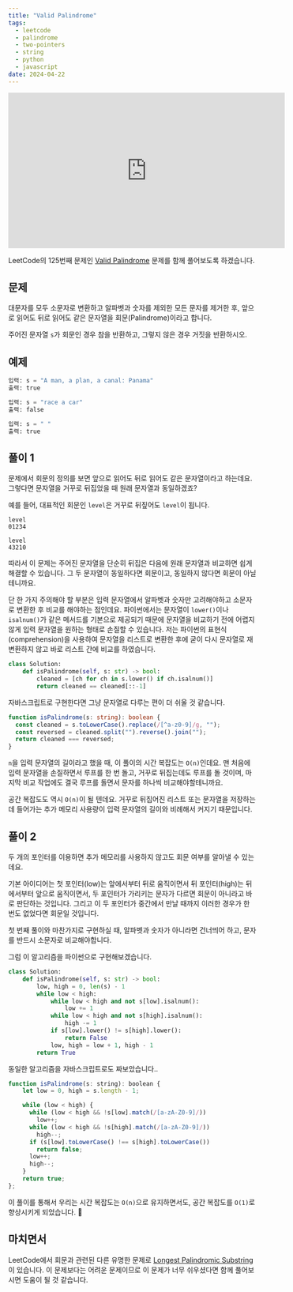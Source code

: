 ```yaml
---
title: "Valid Palindrome"
tags:
  - leetcode
  - palindrome
  - two-pointers
  - string
  - python
  - javascript
date: 2024-04-22
---
```


<iframe width="560" height="315" src="https://www.youtube.com/embed/8ifuCWs3KPw?si=_eLpojMbeAGRWKV4" title="YouTube video player" frameborder="0" allow="accelerometer; autoplay; clipboard-write; encrypted-media; gyroscope; picture-in-picture; web-share" referrerpolicy="strict-origin-when-cross-origin" allowfullscreen></iframe>

LeetCode의 125번째 문제인 [Valid Palindrome](https://leetcode.com/problems/valid-palindrome/) 문제를 함께 풀어보도록 하겠습니다.

## 문제

대문자를 모두 소문자로 변환하고 알파벳과 숫자를 제외한 모든 문자를 제거한 후, 앞으로 읽어도 뒤로 읽어도 같은 문자열을 회문(Palindrome)이라고 합니다.

주어진 문자열 `s`가 회문인 경우 참을 반환하고, 그렇지 않은 경우 거짓을 반환하시오.

## 예제

```py
입력: s = "A man, a plan, a canal: Panama"
출력: true
```

```py
입력: s = "race a car"
출력: false
```

```py
입력: s = " "
출력: true
```

## 풀이 1

문제에서 회문의 정의를 보면 앞으로 읽어도 뒤로 읽어도 같은 문자열이라고 하는데요.
그렇다면 문자열을 거꾸로 뒤집었을 때 원래 문자열과 동일하겠죠?

예를 들어, 대표적인 회문인 `level`은 거꾸로 뒤짚어도 `level`이 됩니다.

```
level
01234
```

```
level
43210
```

따라서 이 문제는 주어진 문자열을 단순히 뒤집은 다음에 원래 문자열과 비교하면 쉽게 해결할 수 있습니다.
그 두 문자열이 동일하다면 회문이고, 동일하지 않다면 회문이 아닐테니까요.

단 한 가지 주의해야 할 부분은 입력 문자열에서 알파벳과 숫자만 고려해야하고 소문자로 변환한 후 비교를 해야하는 점인데요.
파이썬에서는 문자열이 `lower()`이나 `isalnum()`가 같은 메서드를 기본으로 제공되기 때문에 문자열을 비교하기 전에 어렵지 않게 입력 문자열을 원하는 형태로 손질할 수 있습니다.
저는 파이썬의 표현식(comprehension)을 사용하여 문자열을 리스트로 변환한 후에 굳이 다시 문자열로 재변환하지 않고 바로 리스트 간에 비교를 하였습니다.

```py
class Solution:
    def isPalindrome(self, s: str) -> bool:
        cleaned = [ch for ch in s.lower() if ch.isalnum()]
        return cleaned == cleaned[::-1]
```

자바스크립트로 구현한다면 그냥 문자열로 다루는 편이 더 쉬울 것 같습니다.

```ts
function isPalindrome(s: string): boolean {
  const cleaned = s.toLowerCase().replace(/[^a-z0-9]/g, "");
  const reversed = cleaned.split("").reverse().join("");
  return cleaned === reversed;
}
```

`n`을 입력 문자열의 길이라고 했을 때, 이 풀이의 시간 복잡도는 `O(n)`인데요.
맨 처음에 입력 문자열을 손질하면서 루프를 한 번 돌고, 거꾸로 뒤집는데도 루프를 돌 것이며, 마지막 비교 작업에도 결국 루프를 돌면서 문자를 하나씩 비교해야할테니까요.

공간 복잡도도 역시 `O(n)`이 될 텐데요.
거꾸로 뒤집어진 리스트 또는 문자열을 저장하는데 들어가는 추가 메모리 사용량이 입력 문자열의 길이와 비례해서 커지기 때문입니다.

## 풀이 2

두 개의 포인터를 이용하면 추가 메모리를 사용하지 않고도 회문 여부를 알아낼 수 있는데요.

기본 아이디어는 첫 포인터(low)는 앞에서부터 뒤로 움직이면서 뒤 포인터(high)는 뒤에서부터 앞으로 움직이면서, 두 포인터가 가리키는 문자가 다르면 회문이 아니라고 바로 판단하는 것입니다.
그리고 이 두 포인터가 중간에서 만날 때까지 이러한 경우가 한 번도 없었다면 회문일 것입니다.

첫 번째 풀이와 마찬가지로 구현하실 때, 알파벳과 숫자가 아니라면 건너띄어 하고, 문자를 반드시 소문자로 비교해야합니다.

그럼 이 알고리즘을 파이썬으로 구현해보겠습니다.

```py
class Solution:
    def isPalindrome(self, s: str) -> bool:
        low, high = 0, len(s) - 1
        while low < high:
            while low < high and not s[low].isalnum():
                low += 1
            while low < high and not s[high].isalnum():
                high -= 1
            if s[low].lower() != s[high].lower():
                return False
            low, high = low + 1, high - 1
        return True
```

동일한 알고리즘을 자바스크립트로도 짜보았습니다..

```js
function isPalindrome(s: string): boolean {
    let low = 0, high = s.length - 1;

    while (low < high) {
      while (low < high && !s[low].match(/[a-zA-Z0-9]/))
        low++;
      while (low < high && !s[high].match(/[a-zA-Z0-9]/))
        high--;
      if (s[low].toLowerCase() !== s[high].toLowerCase())
        return false;
      low++;
      high--;
    }
    return true;
};
```

이 풀이를 통해서 우리는 시간 복잡도는 `O(n)`으로 유지하면서도, 공간 복잡도를 `O(1)`로 향상시키게 되었습니다. 🤗

## 마치면서

LeetCode에서 회문과 관련된 다른 유명한 문제로 [Longest Palindromic Substring](/problems/longest-palindromic-substring/)이 있습니다.
이 문제보다는 어려운 문제이므로 이 문제가 너무 쉬우셨다면 함께 풀어보시면 도움이 될 것 같습니다.
